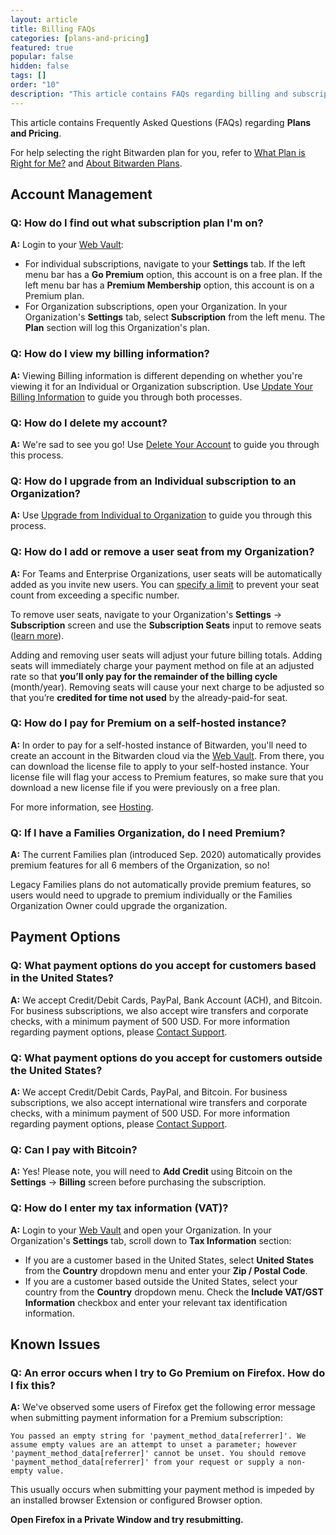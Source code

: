 ```yaml
---
layout: article
title: Billing FAQs
categories: [plans-and-pricing]
featured: true
popular: false
hidden: false
tags: []
order: "10"
description: "This article contains FAQs regarding billing and subscriptions for the Bitwarden password manager."
---
```


This article contains Frequently Asked Questions (FAQs) regarding **Plans and Pricing**.

For help selecting the right Bitwarden plan for you, refer to [What Plan is Right for Me?]({{site.baseurl}}/article/what-plan-is-right-for-me/) and [About Bitwarden Plans]({{site.baseurl}}/article/about-bitwarden-plans/).

## Account Management

### Q: How do I find out what subscription plan I'm on?

**A:** Login to your [Web Vault]({{site.baseurl}}/article/getting-started-webvault):

- For individual subscriptions, navigate to your **Settings** tab. If the left menu bar has a **Go Premium** option, this account is on a free plan. If the left menu bar has a **Premium Membership** option, this account is on a Premium plan.
- For Organization subscriptions, open your Organization. In your Organization's **Settings** tab, select **Subscription** from the left menu. The **Plan** section will log this Organization's plan.

### Q: How do I view my billing information?

**A:** Viewing Billing information is different depending on whether you're viewing it for an Individual or Organization subscription. Use [Update Your Billing Information]({{site.baseurl}}/article/update-billing-info/) to guide you through both processes.

### Q: How do I delete my account?

**A:** We're sad to see you go! Use [Delete Your Account]({{site.baseurl}}/article/delete-your-account/) to guide you through this process.

### Q: How do I upgrade from an Individual subscription to an Organization?

**A:** Use [Upgrade from Individual to Organization]({{site.baseurl}}/article/upgrade-from-individual-to-org/) to guide you through this process.

### Q: How do I add or remove a user seat from my Organization?

**A:** For Teams and Enterprise Organizations, user seats will be automatically added as you invite new users. You can [specify a limit]({{site.baseurl}}/article/managing-users/#set-a-seat-limit) to prevent your seat count from exceeding a specific number.

To remove user seats, navigate to your Organization's **Settings** &rarr; **Subscription** screen and use the **Subscription Seats** input to remove seats ([learn more]({{site.baseurl}}/article/managing-users/#manually-add-or-remove-seats)).

Adding and removing user seats will adjust your future billing totals. Adding seats will immediately charge your payment method on file at an adjusted rate so that **you’ll only pay for the remainder of the billing cycle** (month/year). Removing seats will cause your next charge to be adjusted so that you’re **credited for time not used** by the already-paid-for seat.

### Q: How do I pay for Premium on a self-hosted instance?

**A:** In order to pay for a self-hosted instance of Bitwarden, you'll need to create an account in the Bitwarden cloud via the [Web Vault]({{site.baseurl}}/article/getting-started-webvault). From there, you can download the license file to apply to your self-hosted instance. Your license file will flag your access to Premium features, so make sure that you download a new license file if you were previously on a free plan.

For more information, see [Hosting]({{site.baseurl}}/article/licensing-on-premise/#organization-license).

### Q: If I have a Families Organization, do I need Premium?

**A:** The current Families plan (introduced Sep. 2020) automatically provides premium features for all 6 members of the Organization, so no!

Legacy Families plans do not automatically provide premium features, so users would need to upgrade to premium individually or the Families Organization Owner could upgrade the organization.

## Payment Options

### Q: What payment options do you accept for customers based in the United States?

**A:** We accept Credit/Debit Cards, PayPal, Bank Account (ACH), and Bitcoin. For business subscriptions, we also accept wire transfers and corporate checks, with a minimum payment of 500 USD. For more information regarding payment options, please [Contact Support](https://bitwarden.com/contact/).

### Q: What payment options do you accept for customers outside the United States?

**A:** We accept Credit/Debit Cards, PayPal, and Bitcoin. For business subscriptions, we also accept international wire transfers and corporate checks, with a minimum payment of 500 USD. For more information regarding payment options, please [Contact Support](https://bitwarden.com/contact/).

### Q: Can I pay with Bitcoin?

**A:** Yes! Please note, you will need to **Add Credit** using Bitcoin on the **Settings** &rarr; **Billing** screen before purchasing the subscription.

### Q: How do I enter my tax information (VAT)?

**A:** Login to your [Web Vault]({{site.baseurl}}/article/getting-started-webvault) and open your Organization. In your Organization's **Settings** tab, scroll down to **Tax Information** section:

- If you are a customer based in the United States, select **United States** from the **Country** dropdown menu and enter your **Zip / Postal Code**.
- If you are a customer based outside the United States, select your country from the **Country** dropdown menu. Check the **Include VAT/GST Information** checkbox and enter your relevant tax identification information.

## Known Issues

### Q: An error occurs when I try to Go Premium on Firefox. How do I fix this?

**A:** We've observed some users of Firefox get the following error message when submitting payment information for a Premium subscription:

`You passed an empty string for 'payment_method_data[referrer]'. We assume empty values are an attempt to unset a parameter; however 'payment_method_data[referrer]' cannot be unset. You should remove 'payment_method_data[referrer]' from your request or supply a non-empty value.`

This usually occurs when submitting your payment method is impeded by an installed browser Extension or configured Browser option.

**Open Firefox in a Private Window and try resubmitting.**
